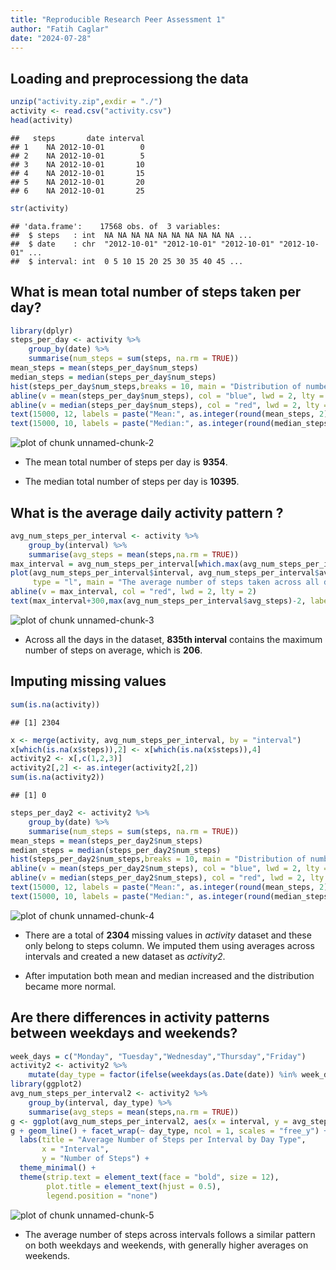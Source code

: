 ```yaml
---
title: "Reproducible Research Peer Assessment 1"
author: "Fatih Caglar"
date: "2024-07-28"
---
```




## Loading and preprocessiong the data


``` r
unzip("activity.zip",exdir = "./")
activity <- read.csv("activity.csv")
head(activity)
```

```
##   steps       date interval
## 1    NA 2012-10-01        0
## 2    NA 2012-10-01        5
## 3    NA 2012-10-01       10
## 4    NA 2012-10-01       15
## 5    NA 2012-10-01       20
## 6    NA 2012-10-01       25
```

``` r
str(activity)
```

```
## 'data.frame':	17568 obs. of  3 variables:
##  $ steps   : int  NA NA NA NA NA NA NA NA NA NA ...
##  $ date    : chr  "2012-10-01" "2012-10-01" "2012-10-01" "2012-10-01" ...
##  $ interval: int  0 5 10 15 20 25 30 35 40 45 ...
```

## What is mean total number of steps taken per day?


``` r
library(dplyr)
steps_per_day <- activity %>%
    group_by(date) %>%
    summarise(num_steps = sum(steps, na.rm = TRUE))
mean_steps = mean(steps_per_day$num_steps)
median_steps = median(steps_per_day$num_steps)
hist(steps_per_day$num_steps,breaks = 10, main = "Distribution of number of steps taken per day", xlab = "Number of steps")
abline(v = mean(steps_per_day$num_steps), col = "blue", lwd = 2, lty = 2)
abline(v = median(steps_per_day$num_steps), col = "red", lwd = 2, lty = 2)
text(15000, 12, labels = paste("Mean:", as.integer(round(mean_steps, 2))), pos = 3, col = "blue", cex = 0.8)
text(15000, 10, labels = paste("Median:", as.integer(round(median_steps, 2))), pos = 3, col = "red", cex = 0.8)
```

![plot of chunk unnamed-chunk-2](figure/unnamed-chunk-2-1.png)

* The mean total number of steps per day is **9354**.

* The median total number of steps per day is **10395**.


## What is the average daily activity pattern ? 


``` r
avg_num_steps_per_interval <- activity %>%
    group_by(interval) %>%
    summarise(avg_steps = mean(steps,na.rm = TRUE))
max_interval = avg_num_steps_per_interval[which.max(avg_num_steps_per_interval$avg_steps),]$interval
plot(avg_num_steps_per_interval$interval, avg_num_steps_per_interval$avg_steps,
     type = "l", main = "The average number of steps taken across all days in each interval", xlab = "intervals", ylab = "averages")
abline(v = max_interval, col = "red", lwd = 2, lty = 2)
text(max_interval+300,max(avg_num_steps_per_interval$avg_steps)-2, labels = paste("Max:", as.integer(max(avg_num_steps_per_interval$avg_steps))), col = "red")
```

![plot of chunk unnamed-chunk-3](figure/unnamed-chunk-3-1.png)

* Across all the days in the dataset, **835th interval** contains the maximum number of steps on average, which is **206**.


## Imputing missing values


``` r
sum(is.na(activity))
```

```
## [1] 2304
```

``` r
x <- merge(activity, avg_num_steps_per_interval, by = "interval")
x[which(is.na(x$steps)),2] <- x[which(is.na(x$steps)),4]
activity2 <- x[,c(1,2,3)]
activity2[,2] <- as.integer(activity2[,2])
sum(is.na(activity2))
```

```
## [1] 0
```

``` r
steps_per_day2 <- activity2 %>%
    group_by(date) %>%
    summarise(num_steps = sum(steps, na.rm = TRUE))
mean_steps = mean(steps_per_day2$num_steps)
median_steps = median(steps_per_day2$num_steps)
hist(steps_per_day2$num_steps,breaks = 10, main = "Distribution of number of steps taken per day after missings got filled", xlab = "Number of steps")
abline(v = mean(steps_per_day2$num_steps), col = "blue", lwd = 2, lty = 2)
abline(v = median(steps_per_day2$num_steps), col = "red", lwd = 2, lty = 2)
text(15000, 12, labels = paste("Mean:", as.integer(round(mean_steps, 2))), pos = 3, col = "blue", cex = 0.8)
text(15000, 10, labels = paste("Median:", as.integer(round(median_steps, 2))), pos = 3, col = "red", cex = 0.8)
```

![plot of chunk unnamed-chunk-4](figure/unnamed-chunk-4-1.png)

* There are a total of **2304** missing values in *activity* dataset and these only belong to steps column. We imputed them using averages across intervals and created a new dataset as *activity2*.

* After imputation both mean and median increased and the distribution became more normal.


## Are there differences in activity patterns between weekdays and weekends?


``` r
week_days = c("Monday", "Tuesday","Wednesday","Thursday","Friday")
activity2 <- activity2 %>%
    mutate(day_type = factor(ifelse(weekdays(as.Date(date)) %in% week_days, "weekday","weekend")))
library(ggplot2)
avg_num_steps_per_interval2 <- activity2 %>%
    group_by(interval, day_type) %>%
    summarise(avg_steps = mean(steps,na.rm = TRUE))
g <- ggplot(avg_num_steps_per_interval2, aes(x = interval, y = avg_steps, color = day_type))
g + geom_line() + facet_wrap(~ day_type, ncol = 1, scales = "free_y") +
  labs(title = "Average Number of Steps per Interval by Day Type",
       x = "Interval",
       y = "Number of Steps") +
  theme_minimal() +
  theme(strip.text = element_text(face = "bold", size = 12),
        plot.title = element_text(hjust = 0.5),
        legend.position = "none")
```

![plot of chunk unnamed-chunk-5](figure/unnamed-chunk-5-1.png)

* The average number of steps across intervals follows a similar pattern on both weekdays and weekends, with generally higher averages on weekends.

